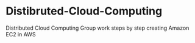 # Distibruted-Cloud-Computing
Distributed Cloud Computing Group work steps by step creating Amazon EC2 in AWS
